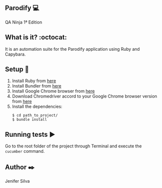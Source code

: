 ## Parodify :computer:

QA Ninja 1ª Edition

## What is it? :octocat:

It is an automation suite for the Parodify application using Ruby and Capybara.

## Setup :hammer:

1. Install Ruby from [here](https://www.ruby-lang.org/pt/downloads/)
2. Install Bundler from [here](https://bundler.io/)
3. Install Google Chrome browser from [here](https://www.google.com/intl/pt-BR/chrome/)
4. Download Chromedriver accord to your Google Chrome browser version from [here](https://chromedriver.storage.googleapis.com/index.html)
5. Install the dependencies:
    ```
    $ cd path_to_project/
    $ bundle install
    ```

## Running tests :arrow_forward:

Go to the root folder of the project through Terminal and execute the ```cucumber``` command.

## Author :black_nib:
Jenifer Silva
